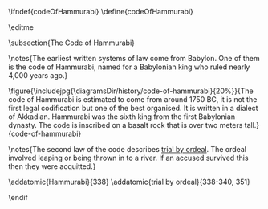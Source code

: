 \ifndef{codeOfHammurabi}
\define{codeOfHammurabi}

\editme

\subsection{The Code of Hammurabi}

\notes{The earliest written
systems of law come from Babylon. One of them is the code of Hammurabi,
named for a Babylonian king who ruled nearly 4,000 years ago.}

\figure{\includejpg{\diagramsDir/history/code-of-hammurabi}{20%}}{The code of Hammurabi is estimated to come from around 1750 BC, it is not the first legal codification but one of the best organised. It is written in a dialect of Akkadian. Hammurabi was the sixth king from the first Babylonian dynasty. The code is inscribed on a basalt rock that is over two meters tall.}{code-of-hammurabi}

\notes{The second law of the code describes [trial by ordeal](https://en.wikipedia.org/wiki/Trial_by_ordeal). The ordeal involved leaping or being thrown in to a river. If an accused survived this then they were acquitted.}

\addatomic{Hammurabi}{338}
\addatomic{trial by ordeal}{338-340, 351}

\endif
